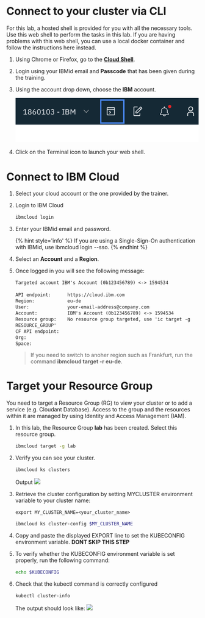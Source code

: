 # Connect to your cluster via CLI

For this lab, a hosted shell is provided for you with all the necessary tools. Use this web shell to perform the tasks in this lab. If you are having problems with this web shell, you can use a local docker container and follow the instructions here instead.

1. Using Chrome or Firefox, go to the [**Cloud Shell**](https://cloudshell-console-ikslab.us-south.cf.cloud.ibm.com/).

1. Login using your IBMid email and **Passcode** that has been given during the training.

3. Using the account drop down, choose the **IBM** account.

   ![](https://raw.githubusercontent.com/rvennam/istio101/master/workshop/README_images/cloudshell.png)
   
4. Click on the Terminal icon to launch your web shell.

# Connect to IBM Cloud

1. Select your cloud account or the one provided by the trainer.

1. Login to IBM Cloud
    ```sh
    ibmcloud login
    ```

1. Enter your IBMid email and password.

    {% hint style='info' %} If you are using a Single-Sign-On authentication with IBMid, use ibmcloud login --sso. {% endhint %}

1. Select an **Account** and a **Region**.

1. Once logged in you will see the following message:
    ```
    Targeted account IBM's Account (0b123456789) <-> 1594534

    API endpoint:      https://cloud.ibm.com
    Region:            eu-de
    User:              your-email-address@company.com
    Account:           IBM's Account (0b123456789) <-> 1594534
    Resource group:    No resource group targeted, use 'ic target -g RESOURCE_GROUP'
    CF API endpoint:
    Org:
    Space:
    ```

    > If you need to switch to anoher region such as Frankfurt, run the command **ibmcloud target -r eu-de**.

# Target your Resource Group

You need to target a Resource Group (RG) to view your cluster or to add a service (e.g. Cloudant Database). Access to the group and the resources within it are managed by using Identity and Access Management (IAM). 

1. In this lab, the Resource Group **lab** has been created. Select this resource group.
    ```sh
    ibmcloud target -g lab
    ```

1. Verify you can see your cluster.
    ```sh
    ibmcloud ks clusters
    ```
    Output
    ![](./images/cli-cluster-list.png)

1. Retrieve the cluster configuration by setting MYCLUSTER environment variable to your cluster name:

    ```shell
    export MY_CLUSTER_NAME=<your_cluster_name>
    ```
    
    ```sh
    ibmcloud ks cluster-config $MY_CLUSTER_NAME
    ```

1. Copy and paste the displayed EXPORT line to set the KUBECONFIG environment variable. **DONT SKIP THIS STEP**

1. To verify whether the KUBECONFIG environment variable is set properly, run the following command:
    ```sh
    echo $KUBECONFIG
    ```

1. Check that the kubectl command is correctly configured 
    ```sh
    kubectl cluster-info
    ```
    The output should look like:
    ![](./images/cli-cluster-info.png)

